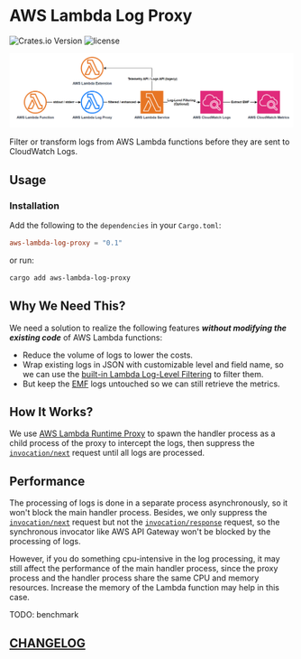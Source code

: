 # AWS Lambda Log Proxy

![Crates.io Version](https://img.shields.io/crates/v/aws-lambda-log-proxy?style=flat-square)
![license](https://img.shields.io/github/license/DiscreteTom/aws-lambda-log-proxy?style=flat-square)

![log-flow](./img/log-flow.png)

Filter or transform logs from AWS Lambda functions before they are sent to CloudWatch Logs.

## Usage

### Installation

Add the following to the `dependencies` in your `Cargo.toml`:

```toml
aws-lambda-log-proxy = "0.1"
```

or run:

```bash
cargo add aws-lambda-log-proxy
```

## Why We Need This?

We need a solution to realize the following features **_without modifying the existing code_** of AWS Lambda functions:

- Reduce the volume of logs to lower the costs.
- Wrap existing logs in JSON with customizable level and field name, so we can use the [built-in Lambda Log-Level Filtering](https://aws.amazon.com/blogs/compute/introducing-advanced-logging-controls-for-aws-lambda-functions/) to filter them.
- But keep the [EMF](https://docs.aws.amazon.com/AmazonCloudWatch/latest/monitoring/CloudWatch_Embedded_Metric_Format_Specification.html) logs untouched so we can still retrieve the metrics.

## How It Works?

We use [AWS Lambda Runtime Proxy](https://github.com/DiscreteTom/aws-lambda-runtime-proxy) to spawn the handler process as a child process of the proxy to intercept the logs, then suppress the [`invocation/next`](https://docs.aws.amazon.com/lambda/latest/dg/runtimes-api.html#runtimes-api-next) request until all logs are processed.

## Performance

The processing of logs is done in a separate process asynchronously, so it won't block the main handler process. Besides, we only suppress the [`invocation/next`](https://docs.aws.amazon.com/lambda/latest/dg/runtimes-api.html#runtimes-api-next) request but not the [`invocation/response`](https://docs.aws.amazon.com/lambda/latest/dg/runtimes-api.html#runtimes-api-response) request, so the synchronous invocator like AWS API Gateway won't be blocked by the processing of logs.

However, if you do something cpu-intensive in the log processing, it may still affect the performance of the main handler process, since the proxy process and the handler process share the same CPU and memory resources. Increase the memory of the Lambda function may help in this case.

TODO: benchmark

## [CHANGELOG](./CHANGELOG.md)
